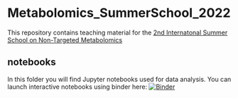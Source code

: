 # Metabolomics_SummerSchool_2022

This repository contains teaching material for the [2nd Internatonal Summer School on Non-Targeted Metabolomics](https://www.functional-metabolomics.com/metabosummerschool2022)


## notebooks
In this folder you will find Jupyter notebooks used for data analysis. You can launch interactive notebooks using binder here: [![Binder](https://mybinder.org/badge_logo.svg)](https://mybinder.org/v2/gh/madeleineernst/Metabolomics_SummerSchool_2022/HEAD)
